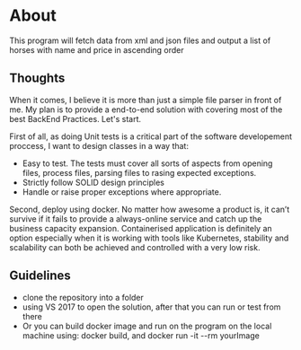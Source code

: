 # About

This program will fetch data from xml and json files and output a list of horses with name and price in ascending order

## Thoughts

When it comes, I believe it is more than just a simple file parser in front of me. My plan is to provide a end-to-end solution with covering most of the best BackEnd Practices. Let's start.

First of all, as doing Unit tests is a critical part of the software developement proccess, I want to design classes in a way that: 
-  Easy to test. The tests must cover all sorts of aspects from opening files, process files, parsing files to rasing expected exceptions.
- Strictly follow SOLID design principles
- Handle or raise proper exceptions where appropriate.

Second, deploy using docker. No matter how awesome a product is, it can’t survive if it fails to provide a always-online service and catch up the business capacity expansion. Containerised application is definitely an option especially when it is working with tools like Kubernetes, stability and scalability can both be achieved and controlled with a very low risk.

## Guidelines

- clone the repository into a folder
- using VS 2017 to open the solution, after that you can run or test from there
- Or you can build docker image and run on the program on the local machine using: docker build, and docker run -it --rm yourImage
